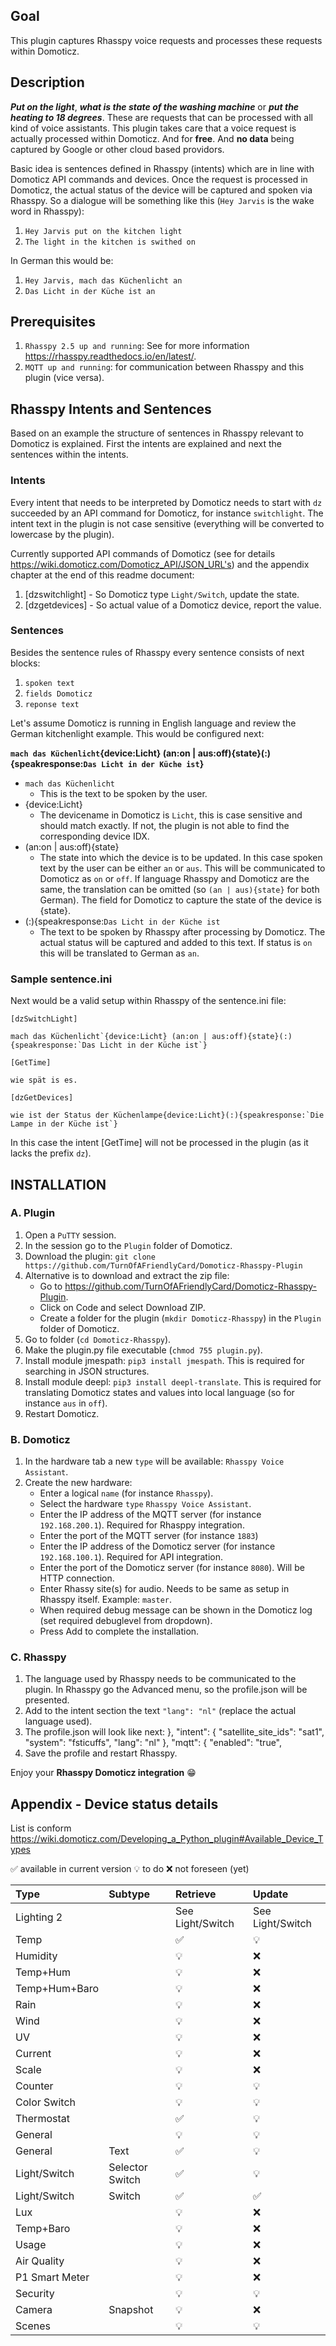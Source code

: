 ## Goal
This plugin captures Rhasspy voice requests and processes these requests within Domoticz.

## Description
**_Put on the light_**, **_what is the state of the washing machine_** or **_put the heating to 18 degrees_**.
These are requests that can be processed with all kind of voice assistants.
This plugin takes care that a voice request is actually processed within Domoticz.
And for **free**. And **no data** being captured by Google or other cloud based providors.

Basic idea is sentences defined in Rhasspy (intents) which are in line with Domoticz API commands and devices.
Once the request is processed in Domoticz, the actual status of the device will be captured and spoken via Rhasspy.
So a dialogue will be something like this (`Hey Jarvis` is the wake word in Rhasspy):

1. `Hey Jarvis put on the kitchen light`
2. `The light in the kitchen is swithed on`

In German this would be:

1. `Hey Jarvis, mach das Küchenlicht an`
2. `Das Licht in der Küche ist an`

## Prerequisites
1. `Rhasspy 2.5 up and running`: See for more information https://rhasspy.readthedocs.io/en/latest/.
2. `MQTT up and running`: for communication between Rhasspy and this plugin (vice versa).

## Rhasspy Intents and Sentences
Based on an example the structure of sentences in Rhasspy relevant to Domoticz is explained. First the intents are explained and next the sentences within the intents.
### Intents
Every intent that needs to be interpreted by Domoticz needs to start with `dz` succeeded by an API command for Domoticz, for instance `switchlight`. The intent text in the plugin
is not case sensitive (everything will be converted to lowercase by the plugin).

Currently supported API commands of Domoticz (see for details https://wiki.domoticz.com/Domoticz_API/JSON_URL's) and the appendix chapter at the end of this readme document:
  1. [dzswitchlight] - So Domoticz type `Light/Switch`, update the state.
  2. [dzgetdevices] - So actual value of a Domoticz device, report the value.
### Sentences
Besides the sentence rules of Rhasspy every sentence consists of next blocks:
1. `spoken text`
2. `fields Domoticz`
3. `reponse text`

Let's assume Domoticz is running in English language and review the German kitchenlight example. This would be configured next:

**`mach das Küchenlicht`{device:Licht} (an:on | aus:off){state}(:){speakresponse:`Das Licht in der Küche ist`}**

- `mach das Küchenlicht`
  * This is the text to be spoken by the user.
- {device:Licht}
  * The devicename in Domoticz is `Licht`, this is case sensitive and should match exactly. If not, the plugin is not able to find the corresponding device IDX.
- (an:on | aus:off){state}
  * The state into which the device is to be updated. In this case spoken text by the user can be either `an` or `aus`.
This will be communicated to Domoticz as `on` or `off`. If language Rhasspy and Domoticz are the same, the translation can be omitted (so `(an | aus){state}` for both German). The field for Domoticz to capture the state of the device is {state}.
- (:){speakresponse:`Das Licht in der Küche ist`
  * The text to be spoken by Rhasspy after processing by Domoticz. The actual status will be captured and added to this text. If status is `on` this will be translated to German as `an`.
### Sample sentence.ini
Next would be a valid setup within Rhasspy of the sentence.ini file:

    [dzSwitchLight]

    mach das Küchenlicht`{device:Licht} (an:on | aus:off){state}(:){speakresponse:`Das Licht in der Küche ist`}

    [GetTime]

    wie spät is es.

    [dzGetDevices]

    wie ist der Status der Küchenlampe{device:Licht}(:){speakresponse:`Die Lampe in der Küche ist`}

In this case the intent [GetTime] will not be processed in the plugin (as it lacks the prefix `dz`).

## INSTALLATION
### A. Plugin
1. Open a `PuTTY` session.
2. In the session go to the `Plugin` folder of Domoticz.
3. Download the plugin: `git clone https://github.com/TurnOfAFriendlyCard/Domoticz-Rhasspy-Plugin`
4. Alternative is to download and extract the zip file:
   - Go to https://github.com/TurnOfAFriendlyCard/Domoticz-Rhasspy-Plugin.
   - Click on Code and select Download ZIP.
   - Create a folder for the plugin (`mkdir Domoticz-Rhasspy`) in the `Plugin` folder of Domoticz.
5. Go to folder (`cd Domoticz-Rhasspy`).
6. Make the plugin.py file executable (`chmod 755 plugin.py`).
7. Install module jmespath: `pip3 install jmespath`. This is required for searching in JSON structures.
8. Install module deepl: `pip3 install deepl-translate`. This is required for translating Domoticz states and values into local language (so for instance `aus` in `off`).
9. Restart Domoticz.

### B. Domoticz
1. In the hardware tab a new `type` will be available: `Rhasspy Voice Assistant`.
2. Create the new hardware:
   - Enter a logical `name` (for instance `Rhasspy`).
   - Select the hardware `type` `Rhasspy Voice Assistant`.
   - Enter the IP address of the MQTT server (for instance `192.168.200.1`). Required for Rhasppy integration.
   - Enter the port of the MQTT server (for instance `1883`)
   - Enter the IP address of the Domoticz server (for instance `192.168.100.1`). Required for API integration.
   - Enter the port of the Domoticz server (for instance `8080`). Will be HTTP connection.
   - Enter Rhassy site(s) for audio. Needs to be same as setup in Rhasspy itself. Example: `master`.
   - When required debug message can be shown in the Domoticz log (set required debuglevel from dropdown).
   - Press Add to complete the installation.

### C. Rhasspy
1. The language used by Rhasspy needs to be communicated to the plugin. In Rhasspy go the Advanced menu, so the profile.json will be presented.
2. Add to the intent section the text `"lang": "nl"` (replace the actual language used).
3. The profile.json will look like next:
    },
    "intent": {
        "satellite_site_ids": "sat1",
        "system": "fsticuffs",
        "lang": "nl"
    },
    "mqtt": {
        "enabled": "true",
4. Save the profile and restart Rhasspy.
  
Enjoy your **Rhasspy Domoticz integration** 😁

## Appendix - Device status details
List is conform https://wiki.domoticz.com/Developing_a_Python_plugin#Available_Device_Types

✅ available in current version
💡 to do
❌ not foreseen (yet)

| Type | Subtype | Retrieve | Update |
| :--- | :--- | :--- | :--- |
| Lighting 2 |  | See Light/Switch | See Light/Switch |
| Temp |  | ✅ | 💡 |
| Humidity |  | 💡 | ❌ |
| Temp+Hum |  | 💡 | ❌ |
| Temp+Hum+Baro |  | 💡 | ❌ |
| Rain |  | 💡 | ❌ |
| Wind |  | 💡 | ❌ |
| UV |  | 💡 | ❌ |
| Current |  | 💡 | ❌ |
| Scale |  | 💡 | ❌ |
| Counter |  | 💡 | 💡 |
| Color Switch  |  | 💡 | 💡 |
| Thermostat  |  | ✅ | 💡 |
| General  |  | 💡 | 💡 |
| General  | Text | ✅ | 💡 |
| Light/Switch | Selector Switch | ✅ | 💡 |
| Light/Switch | Switch | ✅ | ✅ |
| Lux  |  | 💡 | ❌ |
| Temp+Baro  |  | 💡 | ❌ |
| Usage  |  | 💡 | ❌ |
| Air Quality |  | 💡 | ❌ |
| P1 Smart Meter  |  | 💡 | ❌ |
| Security  |  | 💡 | 💡 |
| Camera  | Snapshot | 💡 | ❌ |
| Scenes  |  | 💡 | 💡 |
